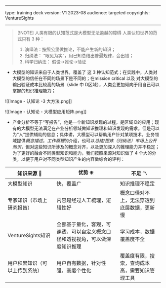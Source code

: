 
---
type: training deck
version: V1 2023-08
audience: targeted
copyrights: VentureSights

---


> [!NOTE] 人类有限的认知范式是大模型无法逾越的障碍
> 人类认知世界的范式只有 3 种：
> 1. 演绎法：按照公里做推论，不能产生新的知识；
> 2. 归纳法： “眼见为实”，用已知总结出普遍规律，会出错；
> 3. 科学归纳法： 假设->推论->验证

- 大模型的知识来自于人类世界，覆盖了 这 3 种认知范式；在实践中，人类对大模型的信任在不同的场景下是不同的；在mission critical 以及 对大模型的输出验证成本比较高的场景（slide 中 D区域），人类会更加倾向于用自己可以掌握的知识推理能力；


![[Image - 认知论 -3 大方法.png]]

![[Image - 认知论 - 大模型应用矩阵.png]]

- 产业分析不等于“写报告”，他是一个新知识发现的过程，是区域 D的应用；现有的大模型无法满足在产业分析领域做知识推理和知识发现的需求，但是可以为“人”提供辅助的信息；具体讲，大模型可以帮助用户针对某项技术，业务领域提供*概念描述*，*工作原理*的介绍，也可以*总结/提炼（归纳法）市场上公开知识*，但对这些知识所涉及的概念对齐，以及更加深入的推理能力并不稳定；为了更好的融合不同类型知识和能力，我们按照来源对知识做了 4 个大的分类，以便于用户对不同类型知识产生的内容做综合的评判：

| 知识来源 📔         | 优势 ❇️                                    | 不足 〽️                     |
|-----------------|----------------------------------------|-------------------------|
| 大模型知识           | 快，覆盖广                                  | 知识推理不稳定                 |
| 专家知识（市场上研究报告）   | 内容是经过人工梳理，逻辑性好                         | 概念口径对不上，无法穿透到底层数据，更新慢   |
| VentureSights知识 | 全部基于量化，客观，可穿透，可以自定义概念口径和透视视角，可以做深度知识推理 | 学习成本，数据覆盖度不全            |
| 用户积累知识（可以上传到系统） | 用户自有数据，针对性强，高度个性化                      | 覆盖度有限，搜索，查询成本高，需要知识管理工具 |









